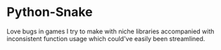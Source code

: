 # Python-Snake
Love bugs in games I try to make with niche libraries accompanied with inconsistent function usage which could've easily been streamlined.
